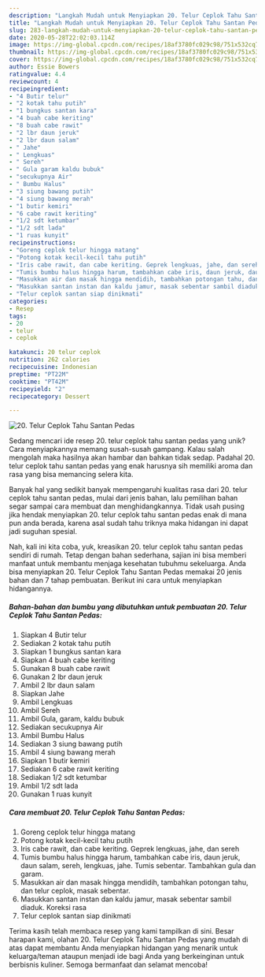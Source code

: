 ```yaml
---
description: "Langkah Mudah untuk Menyiapkan 20. Telur Ceplok Tahu Santan Pedas yang Enak"
title: "Langkah Mudah untuk Menyiapkan 20. Telur Ceplok Tahu Santan Pedas yang Enak"
slug: 283-langkah-mudah-untuk-menyiapkan-20-telur-ceplok-tahu-santan-pedas-yang-enak
date: 2020-05-28T22:02:03.114Z
image: https://img-global.cpcdn.com/recipes/18af3780fc029c98/751x532cq70/20-telur-ceplok-tahu-santan-pedas-foto-resep-utama.jpg
thumbnail: https://img-global.cpcdn.com/recipes/18af3780fc029c98/751x532cq70/20-telur-ceplok-tahu-santan-pedas-foto-resep-utama.jpg
cover: https://img-global.cpcdn.com/recipes/18af3780fc029c98/751x532cq70/20-telur-ceplok-tahu-santan-pedas-foto-resep-utama.jpg
author: Essie Bowers
ratingvalue: 4.4
reviewcount: 4
recipeingredient:
- "4 Butir telur"
- "2 kotak tahu putih"
- "1 bungkus santan kara"
- "4 buah cabe keriting"
- "8 buah cabe rawit"
- "2 lbr daun jeruk"
- "2 lbr daun salam"
- " Jahe"
- " Lengkuas"
- " Sereh"
- " Gula garam kaldu bubuk"
- "secukupnya Air"
- " Bumbu Halus"
- "3 siung bawang putih"
- "4 siung bawang merah"
- "1 butir kemiri"
- "6 cabe rawit keriting"
- "1/2 sdt ketumbar"
- "1/2 sdt lada"
- "1 ruas kunyit"
recipeinstructions:
- "Goreng ceplok telur hingga matang"
- "Potong kotak kecil-kecil tahu putih"
- "Iris cabe rawit, dan cabe keriting. Geprek lengkuas, jahe, dan sereh"
- "Tumis bumbu halus hingga harum, tambahkan cabe iris, daun jeruk, daun salam, sereh, lengkuas, jahe. Tumis sebentar. Tambahkan gula dan garam."
- "Masukkan air dan masak hingga mendidih, tambahkan potongan tahu, dan telur ceplok, masak sebentar."
- "Masukkan santan instan dan kaldu jamur, masak sebentar sambil diaduk. Koreksi rasa"
- "Telur ceplok santan siap dinikmati"
categories:
- Resep
tags:
- 20
- telur
- ceplok

katakunci: 20 telur ceplok 
nutrition: 262 calories
recipecuisine: Indonesian
preptime: "PT22M"
cooktime: "PT42M"
recipeyield: "2"
recipecategory: Dessert

---
```



![20. Telur Ceplok Tahu Santan Pedas](https://img-global.cpcdn.com/recipes/18af3780fc029c98/751x532cq70/20-telur-ceplok-tahu-santan-pedas-foto-resep-utama.jpg)

Sedang mencari ide resep 20. telur ceplok tahu santan pedas yang unik? Cara menyiapkannya memang susah-susah gampang. Kalau salah mengolah maka hasilnya akan hambar dan bahkan tidak sedap. Padahal 20. telur ceplok tahu santan pedas yang enak harusnya sih memiliki aroma dan rasa yang bisa memancing selera kita.



Banyak hal yang sedikit banyak mempengaruhi kualitas rasa dari 20. telur ceplok tahu santan pedas, mulai dari jenis bahan, lalu pemilihan bahan segar sampai cara membuat dan menghidangkannya. Tidak usah pusing jika hendak menyiapkan 20. telur ceplok tahu santan pedas enak di mana pun anda berada, karena asal sudah tahu triknya maka hidangan ini dapat jadi suguhan spesial.


Nah, kali ini kita coba, yuk, kreasikan 20. telur ceplok tahu santan pedas sendiri di rumah. Tetap dengan bahan sederhana, sajian ini bisa memberi manfaat untuk membantu menjaga kesehatan tubuhmu sekeluarga. Anda bisa menyiapkan 20. Telur Ceplok Tahu Santan Pedas memakai 20 jenis bahan dan 7 tahap pembuatan. Berikut ini cara untuk menyiapkan hidangannya.

<!--inarticleads1-->

##### Bahan-bahan dan bumbu yang dibutuhkan untuk pembuatan 20. Telur Ceplok Tahu Santan Pedas:

1. Siapkan 4 Butir telur
1. Sediakan 2 kotak tahu putih
1. Siapkan 1 bungkus santan kara
1. Siapkan 4 buah cabe keriting
1. Gunakan 8 buah cabe rawit
1. Gunakan 2 lbr daun jeruk
1. Ambil 2 lbr daun salam
1. Siapkan  Jahe
1. Ambil  Lengkuas
1. Ambil  Sereh
1. Ambil  Gula, garam, kaldu bubuk
1. Sediakan secukupnya Air
1. Ambil  Bumbu Halus
1. Sediakan 3 siung bawang putih
1. Ambil 4 siung bawang merah
1. Siapkan 1 butir kemiri
1. Sediakan 6 cabe rawit keriting
1. Sediakan 1/2 sdt ketumbar
1. Ambil 1/2 sdt lada
1. Gunakan 1 ruas kunyit




<!--inarticleads2-->

##### Cara membuat 20. Telur Ceplok Tahu Santan Pedas:

1. Goreng ceplok telur hingga matang
1. Potong kotak kecil-kecil tahu putih
1. Iris cabe rawit, dan cabe keriting. Geprek lengkuas, jahe, dan sereh
1. Tumis bumbu halus hingga harum, tambahkan cabe iris, daun jeruk, daun salam, sereh, lengkuas, jahe. Tumis sebentar. Tambahkan gula dan garam.
1. Masukkan air dan masak hingga mendidih, tambahkan potongan tahu, dan telur ceplok, masak sebentar.
1. Masukkan santan instan dan kaldu jamur, masak sebentar sambil diaduk. Koreksi rasa
1. Telur ceplok santan siap dinikmati




Terima kasih telah membaca resep yang kami tampilkan di sini. Besar harapan kami, olahan 20. Telur Ceplok Tahu Santan Pedas yang mudah di atas dapat membantu Anda menyiapkan hidangan yang menarik untuk keluarga/teman ataupun menjadi ide bagi Anda yang berkeinginan untuk berbisnis kuliner. Semoga bermanfaat dan selamat mencoba!
